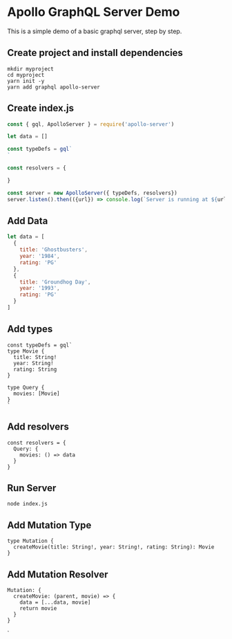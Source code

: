 # Apollo GraphQL Server Demo

This is a simple demo of a basic graphql server, step by step.

## Create project and install dependencies

```
mkdir myproject
cd myproject
yarn init -y
yarn add graphql apollo-server
```

## Create index.js

``` js
const { gql, ApolloServer } = require('apollo-server')

let data = []

const typeDefs = gql`
`

const resolvers = {

}

const server = new ApolloServer({ typeDefs, resolvers})
server.listen().then(({url}) => console.log(`Server is running at ${url}`)) 
```

## Add Data

``` js
let data = [
  { 
    title: 'Ghostbusters',
    year: '1984',
    rating: 'PG'
  },
  {
    title: 'Groundhog Day',
    year: '1993',
    rating: 'PG'
  }
]
```

## Add types 

```
const typeDefs = gql`
type Movie {
  title: String!
  year: String!
  rating: String
}

type Query {
  movies: [Movie]
}
`
```

## Add resolvers

```
const resolvers = {
  Query: {
    movies: () => data 
  }
}
```

## Run Server

```
node index.js
```

## Add Mutation Type

```
type Mutation {
  createMovie(title: String!, year: String!, rating: String): Movie
}
```

## Add Mutation Resolver

```
Mutation: {
  createMovie: (parent, movie) => {
    data = [...data, movie]
    return movie
  }
}
```


`
```
